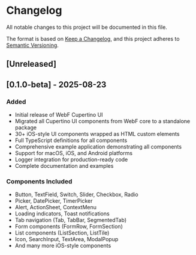 # Changelog

All notable changes to this project will be documented in this file.

The format is based on [Keep a Changelog](https://keepachangelog.com/en/1.0.0/),
and this project adheres to [Semantic Versioning](https://semver.org/spec/v2.0.0.html).

## [Unreleased]

## [0.1.0-beta] - 2025-08-23

### Added
- Initial release of WebF Cupertino UI
- Migrated all Cupertino UI components from WebF core to a standalone package
- 30+ iOS-style UI components wrapped as HTML custom elements
- Full TypeScript definitions for all components
- Comprehensive example application demonstrating all components
- Support for macOS, iOS, and Android platforms
- Logger integration for production-ready code
- Complete documentation and examples

### Components Included
- Button, TextField, Switch, Slider, Checkbox, Radio
- Picker, DatePicker, TimerPicker
- Alert, ActionSheet, ContextMenu
- Loading indicators, Toast notifications
- Tab navigation (Tab, TabBar, SegmentedTab)
- Form components (FormRow, FormSection)
- List components (ListSection, ListTile)
- Icon, SearchInput, TextArea, ModalPopup
- And many more iOS-style components